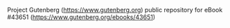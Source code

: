 Project Gutenberg (https://www.gutenberg.org) public repository for eBook #43651 (https://www.gutenberg.org/ebooks/43651)
